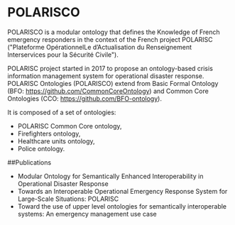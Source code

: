 # POLARISCO

POLARISCO is a modular ontology that defines the Knowledge of French emergency responders in the context of the French project POLARISC ("Plateforme OpérationnelLe d’Actualisation du Renseignement Interservices pour la Sécurité Civile").

POLARISC project started in 2017 to propose an ontology-based crisis information management system for operational disaster response.
POLARISC Ontologies (POLARISCO) extend from Basic Formal Ontology (BFO: https://github.com/CommonCoreOntology) and Common Core Ontologies (CCO: https://github.com/BFO-ontology). 

It is composed of a set of ontologies:
*	POLARISC Common Core ontology,
*	Firefighters ontology,
* Healthcare units ontology,
*	Police ontology.


##Publications

* Modular Ontology for Semantically Enhanced Interoperability in Operational Disaster Response
* Towards an Interoperable Operational Emergency Response System for Large-Scale Situations: POLARISC
* Toward the use of upper level ontologies for semantically interoperable systems: An emergency management use case

